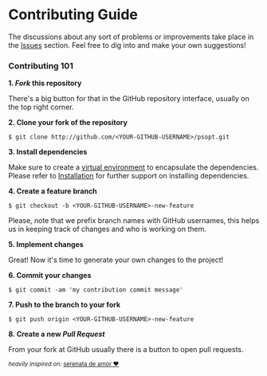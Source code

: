 # Contributing Guide

The discussions about any sort of problems or improvements take place in the [Issues](https://github.com/artur-deluca/psopt/issues) section. Feel free to dig into and make your own suggestions!

### Contributing 101

**1. _Fork_ this repository**

There's a big button for that in the GitHub repository interface, usually on the top right corner.

**2. Clone your fork of the repository**

```console
$ git clone http://github.com/<YOUR-GITHUB-USERNAME>/psopt.git
```
**3. Install dependencies**

Make sure to create a [virtual environment](https://realpython.com/python-virtual-environments-a-primer/) to encapsulate the dependencies.
Please refer to [Installation](https://github.com/artur-deluca/psopt/tree/docs#installing-from-source) for further support on installing dependencies.

**4. Create a feature branch**

```console
$ git checkout -b <YOUR-GITHUB-USERNAME>-new-feature
```

Please, note that we prefix branch names with GitHub usernames, this helps us in keeping track of changes and who is working on them.


**5. Implement changes**

Great! Now it's time to generate your own changes to the project!

**6. Commit your changes**

```console
$ git commit -am 'my contribution commit message'
```

**7. Push to the branch to your fork**

```console
$ git push origin <YOUR-GITHUB-USERNAME>-new-feature
```

**8. Create a new _Pull Request_**

From your fork at GitHub usually there is a button to open pull requests.


<sup><i>heavily inspired on: </i><a href="https://github.com/okfn-brasil/serenata-de-amor/blob/master/CONTRIBUTING.md">serenata de amor :heart:</a></sup>
